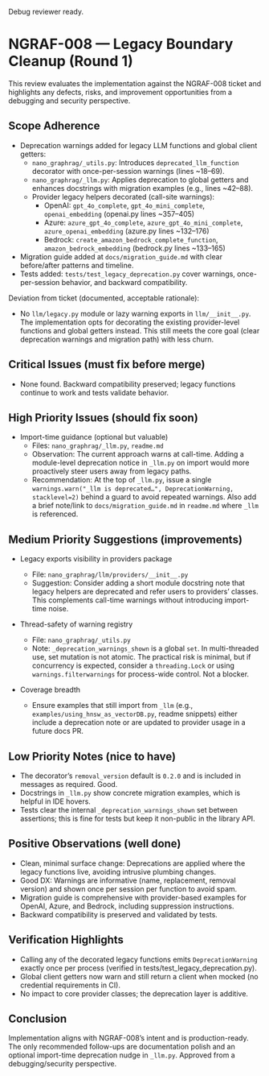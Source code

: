 Debug reviewer ready.

# NGRAF-008 — Legacy Boundary Cleanup (Round 1)

This review evaluates the implementation against the NGRAF-008 ticket and highlights any defects, risks, and improvement opportunities from a debugging and security perspective.

## Scope Adherence
- Deprecation warnings added for legacy LLM functions and global client getters:
  - `nano_graphrag/_utils.py`: Introduces `deprecated_llm_function` decorator with once-per-session warnings (lines ~18–69).
  - `nano_graphrag/_llm.py`: Applies deprecation to global getters and enhances docstrings with migration examples (e.g., lines ~42–88).
  - Provider legacy helpers decorated (call-site warnings):
    - OpenAI: `gpt_4o_complete`, `gpt_4o_mini_complete`, `openai_embedding` (openai.py lines ~357–405)
    - Azure: `azure_gpt_4o_complete`, `azure_gpt_4o_mini_complete`, `azure_openai_embedding` (azure.py lines ~132–176)
    - Bedrock: `create_amazon_bedrock_complete_function`, `amazon_bedrock_embedding` (bedrock.py lines ~133–165)
- Migration guide added at `docs/migration_guide.md` with clear before/after patterns and timeline.
- Tests added: `tests/test_legacy_deprecation.py` cover warnings, once-per-session behavior, and backward compatibility.

Deviation from ticket (documented, acceptable rationale):
- No `llm/legacy.py` module or lazy warning exports in `llm/__init__.py`. The implementation opts for decorating the existing provider-level functions and global getters instead. This still meets the core goal (clear deprecation warnings and migration path) with less churn.

## Critical Issues (must fix before merge)
- None found. Backward compatibility preserved; legacy functions continue to work and tests validate behavior.

## High Priority Issues (should fix soon)
- Import-time guidance (optional but valuable)
  - Files: `nano_graphrag/_llm.py`, `readme.md`
  - Observation: The current approach warns at call-time. Adding a module-level deprecation notice in `_llm.py` on import would more proactively steer users away from legacy paths.
  - Recommendation: At the top of `_llm.py`, issue a single `warnings.warn("_llm is deprecated…", DeprecationWarning, stacklevel=2)` behind a guard to avoid repeated warnings. Also add a brief note/link to `docs/migration_guide.md` in `readme.md` where `_llm` is referenced.

## Medium Priority Suggestions (improvements)
- Legacy exports visibility in providers package
  - File: `nano_graphrag/llm/providers/__init__.py`
  - Suggestion: Consider adding a short module docstring note that legacy helpers are deprecated and refer users to providers’ classes. This complements call-time warnings without introducing import-time noise.

- Thread-safety of warning registry
  - File: `nano_graphrag/_utils.py`
  - Note: `_deprecation_warnings_shown` is a global `set`. In multi-threaded use, set mutation is not atomic. The practical risk is minimal, but if concurrency is expected, consider a `threading.Lock` or using `warnings.filterwarnings` for process-wide control. Not a blocker.

- Coverage breadth
  - Ensure examples that still import from `_llm` (e.g., `examples/using_hnsw_as_vectorDB.py`, readme snippets) either include a deprecation note or are updated to provider usage in a future docs PR.

## Low Priority Notes (nice to have)
- The decorator’s `removal_version` default is `0.2.0` and is included in messages as required. Good.
- Docstrings in `_llm.py` show concrete migration examples, which is helpful in IDE hovers.
- Tests clear the internal `_deprecation_warnings_shown` set between assertions; this is fine for tests but keep it non-public in the library API.

## Positive Observations (well done)
- Clean, minimal surface change: Deprecations are applied where the legacy functions live, avoiding intrusive plumbing changes.
- Good DX: Warnings are informative (name, replacement, removal version) and shown once per session per function to avoid spam.
- Migration guide is comprehensive with provider-based examples for OpenAI, Azure, and Bedrock, including suppression instructions.
- Backward compatibility is preserved and validated by tests.

## Verification Highlights
- Calling any of the decorated legacy functions emits `DeprecationWarning` exactly once per process (verified in tests/test_legacy_deprecation.py).
- Global client getters now warn and still return a client when mocked (no credential requirements in CI).
- No impact to core provider classes; the deprecation layer is additive.

## Conclusion

Implementation aligns with NGRAF-008’s intent and is production-ready. The only recommended follow-ups are documentation polish and an optional import-time deprecation nudge in `_llm.py`. Approved from a debugging/security perspective.

